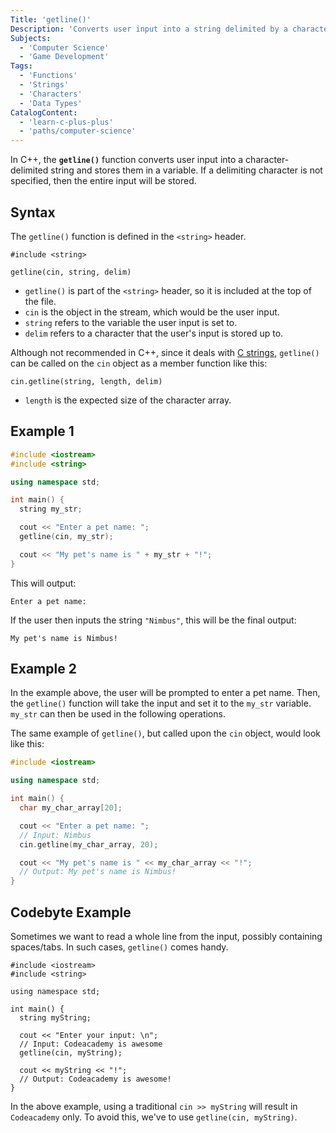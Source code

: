 ```yaml
---
Title: 'getline()'
Description: 'Converts user input into a string delimited by a character, if specified, and then stores it into a variable.'
Subjects:
  - 'Computer Science'
  - 'Game Development'
Tags:
  - 'Functions'
  - 'Strings'
  - 'Characters'
  - 'Data Types'
CatalogContent:
  - 'learn-c-plus-plus'
  - 'paths/computer-science'
---
```


In C++, the **`getline()`** function converts user input into a character-delimited string and stores them in a variable. If a delimiting character is not specified, then the entire input will be stored.

## Syntax

The `getline()` function is defined in the `<string>` header.

```pseudo
#include <string>

getline(cin, string, delim)
```

- `getline()` is part of the `<string>` header, so it is included at the top of the file.
- `cin` is the object in the stream, which would be the user input.
- `string` refers to the variable the user input is set to.
- `delim` refers to a character that the user's input is stored up to.

Although not recommended in C++, since it deals with [C strings](https://www.codecademy.com/resources/docs/c/strings), `getline()` can be called on the `cin` object as a member function like this:

```pseudo
cin.getline(string, length, delim)
```

- `length` is the expected size of the character array.

## Example 1

```cpp
#include <iostream>
#include <string>

using namespace std;

int main() {
  string my_str;

  cout << "Enter a pet name: ";
  getline(cin, my_str);

  cout << "My pet's name is " + my_str + "!";
}
```

This will output:

```shell
Enter a pet name:
```

If the user then inputs the string `"Nimbus"`, this will be the final output:

```shell
My pet's name is Nimbus!
```

## Example 2

In the example above, the user will be prompted to enter a pet name. Then, the `getline()` function will take the input and set it to the `my_str` variable. `my_str` can then be used in the following operations.

The same example of `getline()`, but called upon the `cin` object, would look like this:

```cpp
#include <iostream>

using namespace std;

int main() {
  char my_char_array[20];

  cout << "Enter a pet name: ";
  // Input: Nimbus
  cin.getline(my_char_array, 20);

  cout << "My pet's name is " << my_char_array << "!";
  // Output: My pet's name is Nimbus!
}
```

## Codebyte Example

Sometimes we want to read a whole line from the input, possibly containing spaces/tabs. In such cases, `getline()` comes handy.

```codebyte/cpp
#include <iostream>
#include <string>

using namespace std;

int main() {
  string myString;

  cout << "Enter your input: \n";
  // Input: Codeacademy is awesome
  getline(cin, myString);

  cout << myString << "!";
  // Output: Codeacademy is awesome!
}
```
In the above example, using a traditional `cin >> myString` will result in `Codeacademy` only.
To avoid this, we've to use `getline(cin, myString)`.
